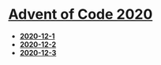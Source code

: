 # [Advent of Code 2020](adventofcode.com)

* [**2020-12-1**](https://adventofcode.com/2020/day/1)
* [**2020-12-2**](https://adventofcode.com/2020/day/2) 
* [**2020-12-3**](https://adventofcode.com/2020/day/3) 